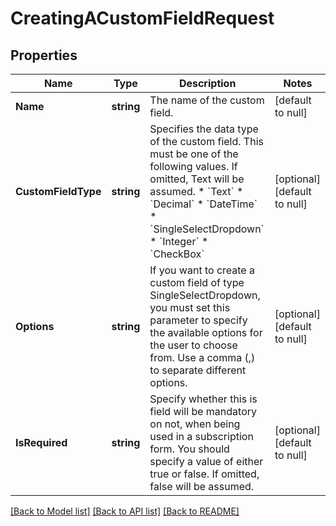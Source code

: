 # CreatingACustomFieldRequest

## Properties
Name | Type | Description | Notes
------------ | ------------- | ------------- | -------------
**Name** | **string** | The name of the custom field. | [default to null]
**CustomFieldType** | **string** | Specifies the data type of the custom field. This must be one of the following values. If omitted, Text will be assumed. * &#x60;Text&#x60; * &#x60;Decimal&#x60; * &#x60;DateTime&#x60; * &#x60;SingleSelectDropdown&#x60; * &#x60;Integer&#x60; * &#x60;CheckBox&#x60; | [optional] [default to null]
**Options** | **string** | If you want to create a custom field of type SingleSelectDropdown, you must set this parameter to specify the available options for the user to choose from. Use a comma (,) to separate different options. | [optional] [default to null]
**IsRequired** | **string** | Specify whether this is field will be mandatory on not, when being used in a subscription form. You should specify a value of either true or false. If omitted, false will be assumed. | [optional] [default to null]

[[Back to Model list]](../README.md#documentation-for-models) [[Back to API list]](../README.md#documentation-for-api-endpoints) [[Back to README]](../README.md)


